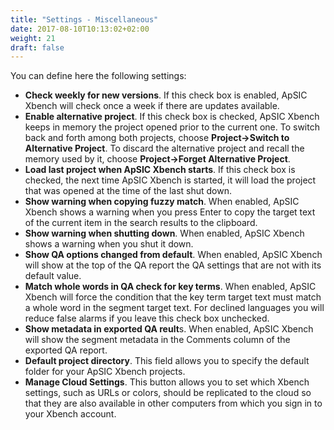 ```yaml
---
title: "Settings - Miscellaneous"
date: 2017-08-10T10:13:02+02:00
weight: 21
draft: false
---
```


You can define here the following settings:

*	**Check weekly for new versions**. If this check box is enabled, ApSIC Xbench will check
	once a week if there are updates available.
*	**Enable alternative project**. If this check box is checked, ApSIC Xbench keeps in memory the
	project opened prior to the current one. To switch back and forth among both projects, choose 
	**Project->Switch to Alternative Project**. To discard the alternative project and recall the memory
	used by it, choose **Project->Forget Alternative Project**.
*	**Load last project when ApSIC Xbench starts**. If this check box is checked, the next time ApSIC
	Xbench is started, it will load the project that was opened at the time of the last shut down.
*	**Show warning when copying fuzzy match**. When enabled, ApSIC Xbench shows a warning when you press
	Enter to copy the target text of the current item in the search results to the clipboard.
*	**Show warning when shutting down**. When enabled, ApSIC Xbench shows a warning when you shut it down.
*	**Show QA options changed from default**. When enabled, ApSIC Xbench will show at the top of the QA
	report the QA settings that are not with its default value.
*	**Match whole words in QA check for key terms**. When enabled, ApSIC Xbench will force the condition that
	the key term target text must match a whole word in the segment target text. For declined languages you
	will reduce false alarms if you leave this check box unchecked.
*	**Show metadata in exported QA reult**s. When enabled, ApSIC Xbench will show the segment metadata in the
	Comments column of the exported QA report. 
*	**Default project directory**. This field allows you to specify the default folder for your ApSIC Xbench projects.
*	**Manage Cloud Settings**. This button allows you to set which Xbench settings, such as URLs or colors,
	should be replicated to the cloud so that they are also available in other computers from which you sign in to
	your Xbench account.
